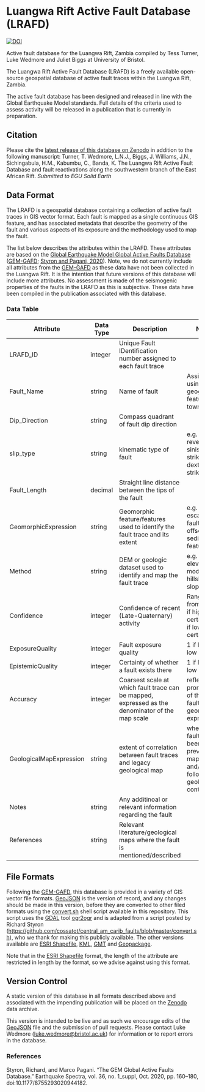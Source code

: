 # Luangwa Rift Active Fault Database (LRAFD)

[![DOI](https://zenodo.org/badge/399416875.svg)](https://zenodo.org/badge/latestdoi/399416875)

Active fault database for the Luangwa Rift, Zambia compiled by Tess Turner, Luke Wedmore and Juliet Biggs at University of Bristol.

The Luangwa Rift Active Fault Database (LRAFD) is a freely available open-source geospatial database of active fault traces within the Luangwa Rift, Zambia.

The active fault database has been designed and released in line with the Global Earthquake Model standards. Full details of the criteria used to assess activity will be released in a publication that is currently in preparation.

## Citation
Please cite the [latest release of this database on Zenodo] in addition to the following manuscript:
Turner, T. Wedmore, L.N.J., Biggs, J. Williams, J.N., Sichingabula, H.M., Kabumbu, C., Banda, K. The Luangwa Rift Active Fault Database and fault reactivations along the southwestern branch of the East African Rift. _Submitted to EGU Solid Earth_

## Data Format
The LRAFD is a geospatial database containing a collection of active fault traces in GIS vector format. Each fault is mapped as a single continuous GIS feature, and has associated metadata that describe the geometry of the fault and various aspects of its exposure and the methodology used to map the fault.

The list below describes the attributes within the LRAFD. These attributes are based on the [Global Earthquake Model Global Active Faults Database] ([GEM-GAFD]; [Styron and Pagani, 2020]). Note, we do not currently include all attributes from the [GEM-GAFD] as these data have not been collected in the Luangwa Rift. It is the intention that future versions of this database will include more attributes. No assessment is made of the seismogenic properties of the faults in the LRAFD as this is subjective. These data have been compiled in the publication associated with this database.


### Data Table
Attribute                                   | Data Type | Description                                                     | Notes
--------------------------------------------|-----------|-----------------------------------------------------------------|-----------------------------------
LRAFD_ID                                    | integer   | Unique Fault IDentification number assigned to each fault trace | 
Fault_Name                                  | string    | Name of fault                                                   | Assigned using local geographic features or towns
Dip_Direction                               | string    | Compass quadrant of fault dip direction                         | 
slip_type                                   | string    | kinematic type of fault                                         | e.g. normal, reverse, sinistral-strike slip, dextral-strike slip
Fault_Length                                | decimal   | Straight line distance between the tips of the fault            | 
GeomorphicExpression                        | string    | Geomorphic feature/features used to identify the fault trace and its extent | e.g. escarpment, fault scarp, offset sedimentary feature
Method                                      | string    | DEM or geologic dataset used to identify and map the fault trace | e.g. digital elevation model hillshade, slope map
Confidence                                  | integer   | Confidence of recent (Late-Quaternary) activity                 | Ranges from 1-4, 1 if high certainty, 4 if low certainty
ExposureQuality                             | integer   | Fault exposure quality                                          | 1 if high, 2 if low
EpistemicQuality                            | integer   | Certainty of whether a fault exists there                       | 1 if high, 2 if low
Accuracy                                    | integer   | Coarsest scale at which fault trace can be mapped, expressed as the denominator of the map scale | reflects the prominence of the fault's geomorphic expression
GeologicalMapExpression                     | string    | extent of correlation between fault traces and legacy geological map | whether faults have been previously mapped and/or follow geological contacts
Notes                                       | string    | Any additinoal or relevant information regarding the fault      | 
References                                  | string    | Relevant literature/geological maps where the fault is mentioned/described | 

## File Formats
Following the [GEM-GAFD], this database is provided in a variety of GIS vector file formats. [GeoJSON] is the version of record, and any changes should be made in this version, before they are converted to other filed formats using the [convert.sh] shell script available in this repository. This script uses the [GDAL] tool [ogr2ogr] and is adapted from a script posted by Richard Styron (https://github.com/cossatot/central_am_carib_faults/blob/master/convert.sh), who we thank for making this publicly available. The other versions available are [ESRI Shapefile], [KML], [GMT] and [Geopackage]. 

Note that in the [ESRI Shapefile] format, the length of the attribute are restricted in length by the format, so we advise against using this format.

## Version Control
A static version of this database in all formats described above and associated with the impending publication will be placed on the [Zenodo] data archive.

This version is intended to be live and as such we encourage edits of the [GeoJSON] file and the submission of pull requests. Please contact Luke Wedmore (<luke.wedmore@bristol.ac.uk>) for information or to report errors in the database.

### References
Styron, Richard, and Marco Pagani. “The GEM Global Active Faults Database.” Earthquake Spectra, vol. 36, no. 1_suppl, Oct. 2020, pp. 160–180, doi:10.1177/8755293020944182.


[GeoJSON]: http://geojson.org/
[GeoPackage]: https://www.geopackage.org/
[ESRI ShapeFile]: https://support.esri.com/en/white-paper/279
[Global Earthquake Model Global Active Faults Database]: https://github.com/cossatot/gem-global-active-faults
[GEM-GAFD]: https://github.com/cossatot/gem-global-active-faults
[ogr2ogr]: https://gdal.org/programs/ogr2ogr.html
[GDAL]: https://gdal.org/
[KML]: https://earth.google.com
[GMT]: https://www.generic-mapping-tools.org/
[convert.sh]: https://github.com/LukeWedmore/luangwa_rift_active_fault_database/blob/main/convert.sh
[Styron and Pagani, 2020]: https://doi.org/10.1177%2F8755293020944182
[Zenodo]: https://zenodo.org/
[latest release of this database on Zenodo]: https://zenodo.org/badge/latestdoi/399416875

